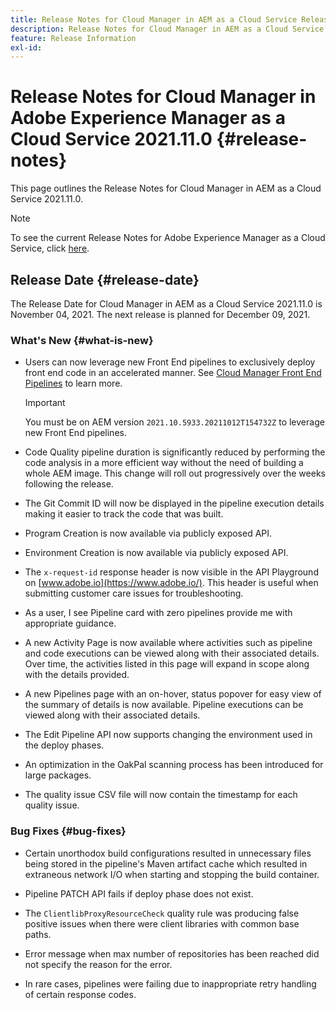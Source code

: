 ```yaml
---
title: Release Notes for Cloud Manager in AEM as a Cloud Service Release 2021.11.0
description: Release Notes for Cloud Manager in AEM as a Cloud Service Release 2021.11.0
feature: Release Information
exl-id:
---
```

# Release Notes for Cloud Manager in Adobe Experience Manager as a Cloud Service 2021.11.0 {#release-notes}

This page outlines the Release Notes for Cloud Manager in AEM as a Cloud Service 2021.11.0.

>[!NOTE]
>To see the current Release Notes for Adobe Experience Manager as a Cloud Service, click [here](https://experienceleague.adobe.com/docs/experience-manager-cloud-service/release-notes/release-notes/release-notes-current.html).

## Release Date {#release-date}

The Release Date for Cloud Manager in AEM as a Cloud Service 2021.11.0 is November 04, 2021.
The next release is planned for December 09, 2021.

### What's New {#what-is-new}

* Users can now leverage new Front End pipelines to exclusively deploy front end code in an accelerated manner. See [Cloud Manager Front End Pipelines](/help/implementing/cloud-manager/configuring-pipelines/introduction-ci-cd-pipelines.md#front-end) to learn more.

   >[!IMPORTANT]
   >You must be on AEM version `2021.10.5933.20211012T154732Z` to leverage new Front End pipelines.

* Code Quality pipeline duration is significantly reduced by performing the code analysis in a more efficient way without the need of building a whole AEM image. This change will roll out progressively over the weeks following the release.

* The Git Commit ID will now be displayed in the pipeline execution details making it easier to track the code that was built.

* Program Creation is now available via publicly exposed API.

* Environment Creation is now available via publicly exposed API.

* The `x-request-id` response header is now visible in the API Playground on [www.adobe.io](https://www.adobe.io/). This header is useful when submitting customer care issues for troubleshooting.

* As a user, I see  Pipeline card with zero pipelines provide me with appropriate guidance. 

* A new Activity Page is now available where activities such as pipeline and code executions can be viewed along with their associated details. Over time, the activities listed in this page will expand in scope along with the details provided.

* A new Pipelines page with an on-hover, status popover for easy view of the summary of details is now available. Pipeline executions can be viewed along with their associated details.

* The Edit Pipeline API now supports changing the environment used in the deploy phases.

* An optimization in the OakPal scanning process has been introduced for large packages.

* The quality issue CSV file will now contain the timestamp for each quality issue. 

### Bug Fixes {#bug-fixes}

* Certain unorthodox build configurations resulted in unnecessary files being stored in the pipeline's Maven artifact cache which resulted in extraneous network I/O when starting and stopping the build container. 

* Pipeline PATCH API fails if deploy phase does not exist.

* The `ClientlibProxyResourceCheck` quality rule was producing false positive issues when there were client libraries with common base paths.

* Error message when max number of repositories has been reached did not specify the reason for the error.

* In rare cases, pipelines were failing due to inappropriate retry handling of certain response codes. 

